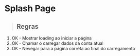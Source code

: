 # Splash Page

> ## Regras 
1. OK - Mostrar loading ao iniciar a página
2. OK - Chamar o carregar dados da conta atual
3. OK - Nevegar para a página correta ao final do carregamento